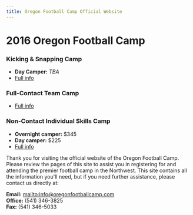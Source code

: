 ```yaml
---
title: Oregon Football Camp Official Website
---
```


# 2016 Oregon Football Camp


### Kicking & Snapping Camp
* __Day Camper:__ _TBA_
* [Full info](/kicking-camp)

### Full-Contact Team Camp
* [Full info](/team-camp)

### Non-Contact Individual Skills Camp
* __Overnight camper:__ $345
* __Day camper:__ $225
* [Full info](/individual-camp)

Thank you for visiting the official website of the Oregon Football Camp. Please
review the pages of this site to assist you in registering for and attending the
premier football camp in the Northwest. This site contains all the information
you'll need, but if you need further assistance, please contact us directly at:

__Email:__ <mailto:info@oregonfootballcamp.com>  
__Office:__ (541) 346-3825  
__Fax:__ (541) 346-5033
